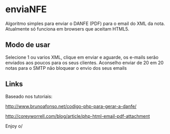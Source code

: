 enviaNFE
==================

Algoritmo simples para enviar o DANFE (PDF) para o email do XML da nota. Atualmente só funciona em browsers que aceitam HTML5.

## Modo de usar
Selecione 1 ou varios XML, clique em enviar e aguarde, os e-mails serão enviados aos poucos para os seus clientes. Aconselho enviar de 20 em 20 notas para o SMTP não bloquear o envio dos seus emails

## Links
Baseado nos tutoriais:

http://www.brunoafonso.net/codigo-php-para-gerar-a-danfe/

http://coreyworrell.com/blog/article/php-html-email-pdf-attachment
	
Enjoy o/
